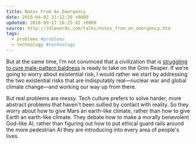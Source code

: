 ```yaml
---
title: Notes From An Emergency
date: 2018-04-02 21:12:20 +0000
updated: 2018-09-17 16:25:45 +0000
source: http://idlewords.com/talks/notes_from_an_emergency.htm
tags:
  - problems #problems
  - technology #technology
---
```

But at the same time, I’m not convinced that a civilization that is [struggling to cure male-pattern baldness][1] is ready to take on the Grim Reaper. If we’re going to worry about existential risk, I would rather we start by addressing the two existential risks that are indisputably real—nuclear war and global climate change—and working our way up from there.  

But real problems are messy. Tech culture prefers to solve harder, more abstract problems that haven't been sullied by contact with reality. So they worry about how to give Mars an earth-like climate, rather than how to give Earth an earth-like climate. They debate how to make a morally benevolent God-like AI, rather than figuring out how to put ethical guard rails around the more pedestrian AI they are introducing into every area of people's lives.
[1]: http://www.businessinsider.de/samumed-wants-to-regenerate-hair-bone-cartilage-2017-3